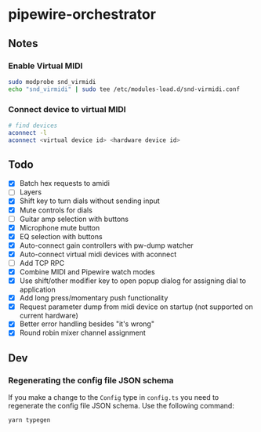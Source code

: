 # pipewire-orchestrator

## Notes

### Enable Virtual MIDI

```bash
sudo modprobe snd_virmidi
echo "snd_virmidi" | sudo tee /etc/modules-load.d/snd-virmidi.conf
```

### Connect device to virtual MIDI

```bash
# find devices
aconnect -l
aconnect <virtual device id> <hardware device id>
```

## Todo

- [x] Batch hex requests to amidi
- [ ] Layers
- [x] Shift key to turn dials without sending input
- [x] Mute controls for dials
- [ ] Guitar amp selection with buttons
- [x] Microphone mute button
- [x] EQ selection with buttons
- [x] Auto-connect gain controllers with pw-dump watcher
- [x] Auto-connect virtual midi devices with aconnect
- [ ] Add TCP RPC
- [x] Combine MIDI and Pipewire watch modes
- [x] Use shift/other modifier key to open popup dialog for assigning dial to application
- [x] Add long press/momentary push functionality
- [x] Request parameter dump from midi device on startup (not supported on current
      hardware)
- [x] Better error handling besides "it's wrong"
- [x] Round robin mixer channel assignment

## Dev

### Regenerating the config file JSON schema

If you make a change to the `Config` type in `config.ts` you need to regenerate the
config file JSON schema. Use the following command:

```bash
yarn typegen
```
